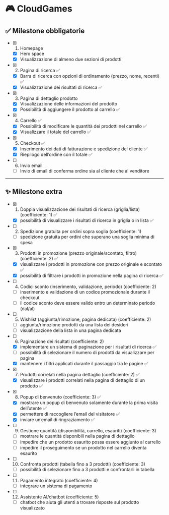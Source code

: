 # 🎮 CloudGames

## ✅ Milestone obbligatorie

- [x] 1. Homepage

  - [x] Hero space
  - [x] Visualizzazione di almeno due sezioni di prodotti

- [x] 2. Pagina di ricerca ✅

  - [x] Barra di ricerca con opzioni di ordinamento (prezzo, nome, recenti) ✅
  - [x] Visualizzazione dei risultati di ricerca ✅

- [x] 3. Pagina di dettaglio prodotto

  - [x] Visualizzazione delle informazioni del prodotto
  - [x] Possibilità di aggiungere il prodotto al carrello ✅

- [x] 4. Carrello ✅

  - [x] Possibilità di modificare le quantità dei prodotti nel carrello ✅
  - [x] Visualizzare il totale del carrello ✅

- [x] 5. Checkout ✅

  - [x] Inserimento dei dati di fatturazione e spedizione del cliente ✅
  - [x] Riepilogo dell’ordine con il totale ✅

- [ ] 6. Invio email

  - [ ] Invio di email di conferma ordine sia al cliente che al venditore

---

## ✨ Milestone extra

- [x] 1. Doppia visualizzazione dei risultati di ricerca (griglia/lista) (coefficiente: 1) ✅

  - [x] possibilità di visualizzare i risultati di ricerca in griglia o in lista ✅

- [ ] 2. Spedizione gratuita per ordini sopra soglia (coefficiente: 1)

  - [ ] spedizione gratuita per ordini che superano una soglia minima di spesa

- [x] 3. Prodotti in promozione (prezzo originale/scontato, filtro) (coefficiente: 2) ✅

  - [x] visualizzare i prodotti in promozione con prezzo originale e scontato ✅
  - [x] possibilità di filtrare i prodotti in promozione nella pagina di ricerca ✅

- [ ] 4. Codici sconto (inserimento, validazione, periodo) (coefficiente: 2)

  - [ ] inserimento e validazione di un codice promozionale durante il checkout
  - [ ] il codice sconto deve essere valido entro un determinato periodo (dal/al)

- [ ] 5. Wishlist (aggiunta/rimozione, pagina dedicata) (coefficiente: 2)

  - [ ] aggiunta/rimozione prodotti da una lista dei desideri
  - [ ] visualizzazione della lista in una pagina dedicata

- [ ] 6. Paginazione dei risultati (coefficiente: 2)

  - [x] implementare un sistema di paginazione per i risultati di ricerca ✅
  - [ ] possibilità di selezionare il numero di prodotti da visualizzare per pagina
  - [x] mantenere i filtri applicati durante il passaggio tra le pagine ✅

- [x] 7. Prodotti correlati nella pagina dettaglio (coefficiente: 2) ✅

  - [x] visualizzare i prodotti correlati nella pagina di dettaglio di un prodotto ✅

- [x] 8. Popup di benvenuto (coefficiente: 3) ✅

  - [x] mostrare un popup di benvenuto solamente durante la prima visita dell’utente ✅
  - [x] permettere di raccogliere l’email del visitatore ✅
  - [x] inviare un’email di ringraziamento ✅

- [ ] 9. Gestione quantità (disponibilità, carrello, esauriti) (coefficiente: 3)

  - [ ] mostrare le quantità disponibili nella pagina di dettaglio
  - [ ] impedire che un prodotto esaurito possa essere aggiunto al carrello
  - [ ] impedire il proseguimento se un prodotto nel carrello diventa esaurito

- [ ] 10. Confronta prodotti (tabella fino a 3 prodotti) (coefficiente: 3)

  - [ ] possibilità di selezionare fino a 3 prodotti e confrontarli in tabella

- [ ] 11. Pagamento integrato (coefficiente: 4)

  - [ ] integrare un sistema di pagamento

- [ ] 12. Assistente AI/chatbot (coefficiente: 5)

  - [ ] chatbot che aiuta gli utenti a trovare risposte sul prodotto visualizzato
